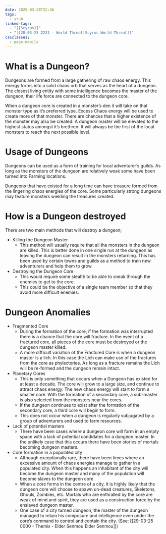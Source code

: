 ```yaml
---
date: 2025-03-28T22:36
tags:
  - stub
linked-tags:
  - "[[Scyrus]]"
  - "[[28-03-25 2231 - World Threat|Scyrus World Threat]]"
cssclasses:
  - page-manila
---
```

# What is a Dungeon?
Dungeons are formed from a large gathering of raw chaos energy. This energy forms into a solid chaos orb that serves as the heart of a dungeon. The closest living entity with some intelligence becomes the master of the dungeon, their life force are connected to the dungeon core.

When a dungeon core is created in a monster’s den it will take on that monster type as it’s preferred type. Excess Chaos energy will be used to create more of that monster. There are chances that a higher existence of the monster may also be created. A dungeon master will be elevated to the highest status amongst it’s brethren. It will always be the first of the local monsters to reach the next possible level.
# Usage of Dungeons
Dungeons can be used as a form of training for local adventurer’s guilds. As long as the monsters of the dungeon are relatively weak some have been turned into Farming locations.

Dungeons that have existed for a long time can have treasure formed from the lingering chaos energies of the core. Some particularly strong dungeons may feature monsters wielding the treasures created.
# How is a Dungeon destroyed
There are two main methods that will destroy a dungeon;
- Killing the Dungeon Master
	- This method will usually require that all the monsters in the dungeon are killed. This is better done in one single run at the dungeon as leaving the dungeon can result in the monsters returning. This has been used by certain towns and guilds as a method to train new adventurers and help them to grow.
- Destroying the Dungeon Core
	- This would require some stealth to be able to sneak through the enemies to get to the core.
	- This could be the objective of a single team member so that they avoid more difficult enemies.
# Dungeon Anomalies
- Fragmented Core
	- During the formation of the core, if the formation was interrupted there is a chance that the core will fracture. In the event of a fractured core, all pieces of the core must be destroyed or the dungeon master killed.
	- A more difficult variation of the Fractured Core is when a dungeon master is a lich. In this case the Lich can make use of the fractures from the core as phylactories. As long as a fracture remains the Lich will be re-formed and the dungeon remain intact.
- Planetary Cores
	- This is only something that occurs when a Dungeon has existed for at least a decade. The core will grow to a large size, and continue to attract chaos energy. The new chaos energy will start to form a smaller core. With the formation of a secondary core, a sub-master is also selected from the monsters near the cores.
	- If the dungeon continues to exist after the formation of the secondary core, a third core will begin to form.
	- This does not occur when a dungeon is regularly subjugated by a group of adventurers and used to farm resources.
- Lack of potential masters
	- There have been cases where a dungeon core will form in an empty space with a lack of potential candidates for a dungeon master. In the unlikely case that this occurs there have been stories of mortals becoming dungeon masters. 
- Core formation in a populated city
	- Although exceptionally rare, there have been times where an excessive amount of chaos energies manage to gather in a populated city. When this happens an inhabitant of the city will become the dungeon master and many of the population will become slaves to the dungeon core.
	- When a core forms in the centre of a city, it is highly likely that the dungeon core will choose to spawn un-dead creatures, Skeletons, Ghouls, Zombies, etc. Mortals who are enthralled by the core are weak of mind and spirit, they are used as a construction force by the enslaved dungeon master.
	- One case of a city turned dungeon, the master of the dungeon managed to retain his composure and intelligence even under the core’s command to control and contain the city. (See: [[29-03-25 0000 - Themis - Elder Senmou|Elder Senmou]])


